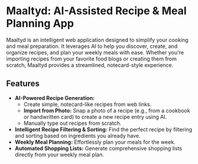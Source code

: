# Maaltyd: AI-Assisted Recipe & Meal Planning App

Maaltyd is an intelligent web application designed to simplify your cooking and meal preparation. It leverages AI to help you discover, create, and organize recipes, and plan your weekly meals with ease. Whether you're importing recipes from your favorite food blogs or creating them from scratch, Maaltyd provides a streamlined, notecard-style experience.

## Features

*   **AI-Powered Recipe Generation:** 
    *   Create simple, notecard-like recipes from web links.
    *   **Import from Photo:** Snap a photo of a recipe (e.g., from a cookbook or handwritten card) to create a new recipe entry using AI.
    *   Manually type out recipes from scratch.
*   **Intelligent Recipe Filtering & Sorting:** Find the perfect recipe by filtering and sorting based on ingredients you already have.
*   **Weekly Meal Planning:** Effortlessly plan your meals for the week.
*   **Automated Shopping Lists:** Generate comprehensive shopping lists directly from your weekly meal plan.


